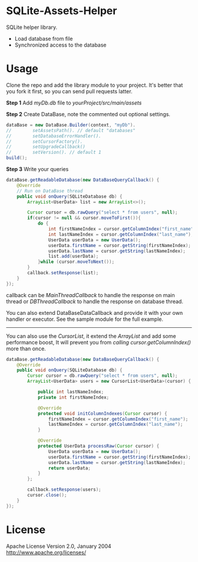 # SQLite-Assets-Helper
SQLite helper library.
 
 - Load database from file
 - Synchronized access to the database
 
# Usage

Clone the repo and add the library module to your project. 
It's better that you fork it first, so you can send pull requests latter.

**Step 1**
Add _myDb.db_ file to _yourProject/src/main/assets_

**Step 2**
Create DataBase, note the commented out optional settings.

```java
dataBase = new DataBase.Builder(context, "myDb").
//        setAssetsPath(). // default "databases"
//        setDatabaseErrorHandler().
//        setCursorFactory().
//        setUpgradeCallback()
//        setVersion(). // default 1
build();
```

**Step 3**
Write your queries

```java
dataBase.getReadableDatabase(new DataBaseQueryCallback() {
    @Override
    // Run on DataBase thread
    public void onQuery(SQLiteDatabase db) {
        ArrayList<UserData> list = new ArrayList<>();

        Cursor cursor = db.rawQuery("select * from users", null);
        if(cursor != null && cursor.moveToFirst()){
            do {
                int firstNameIndex = cursor.getColumnIndex("first_name");
                int lastNameIndex = cursor.getColumnIndex("last_name");
                UserData userData = new UserData();
                userData.firstName = cursor.getString(firstNameIndex);
                userData.lastName = cursor.getString(lastNameIndex);
                list.add(userData);
            }while (cursor.moveToNext());
        }
        callback.setResponse(list);
    }
});
```

callback can be _MainThreadCallback_ to handle the response on main thread or 
_DBThreadCallback_ to handle the response on database thread.

You can also extend DataBaseDataCallback and provide it with your own handler or executor.
See the sample module for the full example.

_____

You can also use the _CursorList_, it extend the _ArrayList_ and add some performance boost,
It will prevent you from _calling cursor.getColumnIndex()_ more than once.

```Java
dataBase.getReadableDatabase(new DataBaseQueryCallback() {
    @Override
    public void onQuery(SQLiteDatabase db) {
        Cursor cursor = db.rawQuery("select * from users", null);
        ArrayList<UserData> users = new CursorList<UserData>(cursor) {

            public int lastNameIndex;
            private int firstNameIndex;

            @Override
            protected void initColumnIndexes(Cursor cursor) {
                firstNameIndex = cursor.getColumnIndex("first_name");
                lastNameIndex = cursor.getColumnIndex("last_name");
            }

            @Override
            protected UserData processRaw(Cursor cursor) {
                UserData userData = new UserData();
                userData.firstName = cursor.getString(firstNameIndex);
                userData.lastName = cursor.getString(lastNameIndex);
                return userData;
            }
        };

        callback.setResponse(users);
        cursor.close();
    }
});
```

# License 
Apache License Version 2.0, January 2004
http://www.apache.org/licenses/
